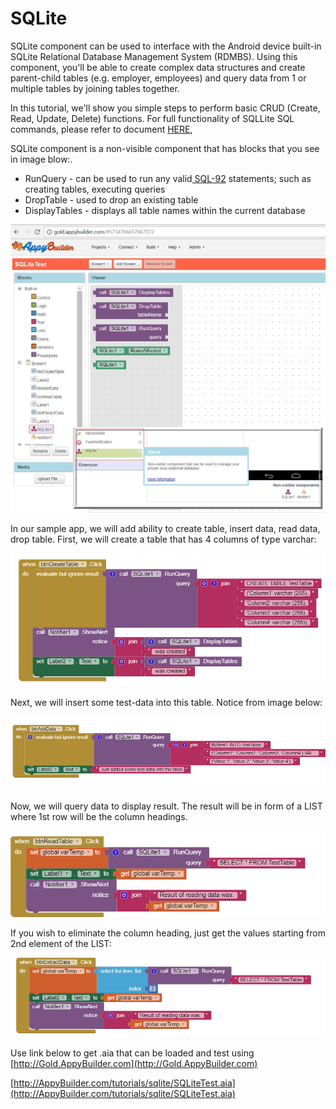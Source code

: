 # SQLite

SQLite component can be used to interface with the Android device built-in SQLite Relational Database Management System \(RDMBS\). Using this component, you'll be able to create complex data structures and create parent-child tables \(e.g. employer, employees\) and query data from 1 or multiple tables by joining tables together.

In this tutorial, we'll show you simple steps to perform basic CRUD \(Create, Read, Update, Delete\) functions. For full functionality of SQLLite SQL commands, please refer to document [HERE](https://sqlite.org/lang.html),

SQLite component is a non-visible component that has blocks that you see in image blow:.

* RunQuery - can be used to run any valid[ SQL-92](https://en.wikipedia.org/wiki/SQL-92) statements; such as creating tables, executing queries
* DropTable - used to drop an existing table
* DisplayTables - displays all table names within the current database

![](../../../.gitbook/assets/book-sqlite1.png)

In our sample app, we will add ability to create table, insert data, read data, drop table. First, we will create a table that has 4 columns of type varchar:

![](../../../.gitbook/assets/book-sqlite3.png)

Next, we will insert some test-data into this table. Notice from image below:

![](../../../.gitbook/assets/book-sqlite4.png)

Now, we will query data to display result. The result will be in form of a LIST where 1st row will be the column headings.

![](../../../.gitbook/assets/book-sqlite5.png)

If you wish to eliminate the column heading, just get the values starting from 2nd element of the LIST:

![](../../../.gitbook/assets/book-sqlite6.png)

Use link below to get .aia that can be loaded and test using [http://Gold.AppyBuilder.com](http://Gold.AppyBuilder.com)

[http://AppyBuilder.com/tutorials/sqlite/SQLiteTest.aia](http://AppyBuilder.com/tutorials/sqlite/SQLiteTest.aia)

